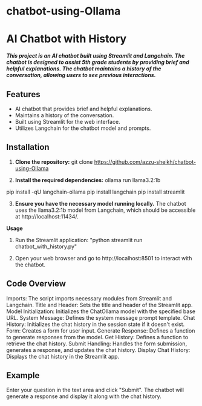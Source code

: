 # chatbot-using-Ollama
# AI Chatbot with History

***This project is an AI chatbot built using Streamlit and Langchain. The chatbot is designed to assist 5th grade students by providing brief and helpful explanations. The chatbot maintains a history of the conversation, allowing users to see previous interactions.***

## Features

- AI chatbot that provides brief and helpful explanations.
- Maintains a history of the conversation.
- Built using Streamlit for the web interface.
- Utilizes Langchain for the chatbot model and prompts.

## Installation

1. **Clone the repository:**
git clone https://github.com/azzu-sheikh/chatbot-using-Ollama

2. **Install the required dependencies:**
   ollama run llama3.2:1b

 pip install -qU langchain-ollama
 pip install langchain
 pip install streamlit

3. **Ensure you have the necessary model running locally.**
   The chatbot uses the llama3.2:1b model from Langchain, which should be accessible at http://localhost:11434/.

**Usage**
1. Run the Streamlit application:
      "python streamlit run chatbot_with_history.py"

2. Open your web browser and go to http://localhost:8501 to interact with the chatbot.

## Code Overview

Imports: The script imports necessary modules from Streamlit and Langchain.
Title and Header: Sets the title and header of the Streamlit app.
Model Initialization: Initializes the ChatOllama model with the specified base URL.
System Message: Defines the system message prompt template.
Chat History: Initializes the chat history in the session state if it doesn't exist.
Form: Creates a form for user input.
Generate Response: Defines a function to generate responses from the model.
Get History: Defines a function to retrieve the chat history.
Submit Handling: Handles the form submission, generates a response, and updates the chat history.
Display Chat History: Displays the chat history in the Streamlit app.

## Example
Enter your question in the text area and click "Submit".
The chatbot will generate a response and display it along with the chat history.

